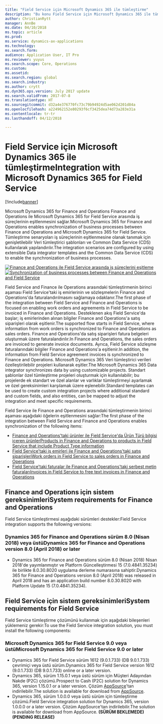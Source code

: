 ```yaml
---
title: "Field Service için Microsoft Dynamics 365 ile tümleştirme"
description: "Bu konu Field Service için Microsoft Dynamics 365 ile tümleştirmeye genel bakış sağlar."
author: ChristianRytt
manager: AnnBe
ms.date: 04/10/2018
ms.topic: article
ms.prod: 
ms.service: dynamics-ax-applications
ms.technology: 
ms.search.form: 
audience: Application User, IT Pro
ms.reviewer: yuyus
ms.search.scope: Core, Operations
ms.custom: 
ms.assetid: 
ms.search.region: global
ms.search.industry: 
ms.author: crytt
ms.dyn365.ops.version: July 2017 update
ms.search.validFrom: 2017-07-8
ms.translationtype: HT
ms.sourcegitcommit: d32a4e376770fc73c79b94924d5ae062d201d84a
ms.openlocfilehash: a224962152e80293f6cf3425dea74d73a283e31a
ms.contentlocale: tr-tr
ms.lasthandoff: 04/12/2018

---
```



# <a name="integration-with-microsoft-dynamics-365-for-field-service"></a><span data-ttu-id="0f9f5-103">Field Service için Microsoft Dynamics 365 ile tümleştirme</span><span class="sxs-lookup"><span data-stu-id="0f9f5-103">Integration with Microsoft Dynamics 365 for Field Service</span></span>

[!include[banner](../includes/banner.md)]

<span data-ttu-id="0f9f5-104">Microsoft Dynamics 365 for Finance and Operations Finance and Operations ile Microsoft Dynamics 365 for Field Service arasında iş süreçlerinin eşitlenmesini sağlar.</span><span class="sxs-lookup"><span data-stu-id="0f9f5-104">Microsoft Dynamics 365 for Finance and Operations enables synchronization of business processes between Finance and Operations and Microsoft Dynamics 365 for Field Service.</span></span> <span data-ttu-id="0f9f5-105">Tümleştirme senaryoları iş süreçlerinin eşitlenmesine olanak tanımak için genişletilebilir Veri tümleştirici şablonları ve Common Data Service (CDS) kullanılarak yapılandırılır.</span><span class="sxs-lookup"><span data-stu-id="0f9f5-105">The integration scenarios are configured by using extensible Data integrator templates and the Common Data Service (CDS) to enable the synchronization of business processes.</span></span>

<span data-ttu-id="0f9f5-106">[![Finance and Operations ile Field Service arasında iş süreçlerini eşitleme](./media/field-service-integration.png)](./media/field-service-integration.png)</span><span class="sxs-lookup"><span data-stu-id="0f9f5-106">[![Synchronization of business processes between Finance and Operations and Field Service](./media/field-service-integration.png)](./media/field-service-integration.png)</span></span>

<span data-ttu-id="0f9f5-107">Field Service and Finance ile Operations arasındaki tümleştirmenin birinci aşaması Field Service'taki iş emirlerinin ve sözleşmelerin Finance and Operations'da faturalandırılmasını sağlamaya odaklanır.</span><span class="sxs-lookup"><span data-stu-id="0f9f5-107">The first phase  of the integration between Field Service and Finance and Operations is focused on enabling work orders and agreements in Field Service to be invoiced in Finance and Operations.</span></span> <span data-ttu-id="0f9f5-108">Desteklenen akış Field Service'da başlar; iş emirlerinden alınan bilgiler Finance and Operations'a satış siparişleri olarak eşitlenir.</span><span class="sxs-lookup"><span data-stu-id="0f9f5-108">The supported flow starts in Field Service, where information from work orders is synchronized to Finance and Operations as sales orders.</span></span> <span data-ttu-id="0f9f5-109">Finance and Operations'da satış siparişleri fatura belgeleri oluşturmak üzere faturalandırılır.</span><span class="sxs-lookup"><span data-stu-id="0f9f5-109">In Finance and Operations, the sales orders are invoiced to generate invoice documents.</span></span> <span data-ttu-id="0f9f5-110">Ayrıca, Field Service sözleşme faturalarındaki bilgiler Finance and Operations'a eşitlenir.</span><span class="sxs-lookup"><span data-stu-id="0f9f5-110">In addition, the information from Field Service agreement invoices is synchronized to Finance and Operations.</span></span> <span data-ttu-id="0f9f5-111">Microsoft Dynamics 365 Veri tümleştirici verileri özelleştirilebilir projeleri kullanarak eşitler.</span><span class="sxs-lookup"><span data-stu-id="0f9f5-111">The Microsoft Dynamics 365 Data integrator synchronizes data by using customizable projects.</span></span> <span data-ttu-id="0f9f5-112">Standart şablonlar özel tümleştirme projeleri oluşturmak için kullanılabilir; bu projelerde ek standart ve özel alanlar ve varlıklar tümleştirmeyi ayarlamak ve özel gereksinimleri karşılamak üzere eşlenebilir.</span><span class="sxs-lookup"><span data-stu-id="0f9f5-112">Standard templates can be used to create custom integration projects where additional standard and custom fields, and also entities, can be mapped to adjust the integration and meet specific requirements.</span></span>

<span data-ttu-id="0f9f5-113">Field Service ile Finance and Operations arasındaki tümleştirmenin birinci aşaması aşağıdaki öğelerin eşitlenmesini sağlar:</span><span class="sxs-lookup"><span data-stu-id="0f9f5-113">The first phase of the integration between Field Service and Finance and Operations enables synchronization of the following items:</span></span>

- [<span data-ttu-id="0f9f5-114">Finance and Operations'taki ürünler ile Field Service'da Ürün Türü bilgisi içeren ürünler</span><span class="sxs-lookup"><span data-stu-id="0f9f5-114">Products in Finance and Operations to products in Field Service that include Product Type information</span></span>](field-service-product.md)
- [<span data-ttu-id="0f9f5-115">Field Service'taki iş emirleri ile Finance and Operations'taki satış siparişleri</span><span class="sxs-lookup"><span data-stu-id="0f9f5-115">Work orders in Field Service to sales orders in Finance and Operations</span></span>](field-service-work-order.md)
- [<span data-ttu-id="0f9f5-116">Field Service'taki faturalar ile Finance and Operations'taki serbest metin faturaları</span><span class="sxs-lookup"><span data-stu-id="0f9f5-116">Invoices in Field Service to free text invoices in Finance and Operations</span></span>](field-service-invoice.md)

## <a name="system-requirements-for-finance-and-operations"></a><span data-ttu-id="0f9f5-117">Finance and Operations için sistem gereksinimleri</span><span class="sxs-lookup"><span data-stu-id="0f9f5-117">System requirements for Finance and Operations</span></span>
<span data-ttu-id="0f9f5-118">Field Service tümleştirmesi aşağıdaki sürümleri destekler:</span><span class="sxs-lookup"><span data-stu-id="0f9f5-118">Field Service integration supports the following versions:</span></span>

### <a name="dynamics-365-for-finance-and-operations-version-80-april-2018-or-later"></a><span data-ttu-id="0f9f5-119">Dynamics 365 for Finance and Operations sürüm 8.0 (Nisan 2018) veya üstü</span><span class="sxs-lookup"><span data-stu-id="0f9f5-119">Dynamics 365 for Finance and Operations version 8.0 (April 2018) or later</span></span>

- <span data-ttu-id="0f9f5-120">Dynamics 365 for Finance and Operations sürüm 8.0 (Nisan 2018) Nisan 2018'de yayımlanmıştır ve Platform Güncelleştirmesi 15 (7.0.4841.35234) ile birlikte 8.0.30.8020 uygulama derleme numarasına sahiptir.</span><span class="sxs-lookup"><span data-stu-id="0f9f5-120">Dynamics 365 for Finance and Operations version 8.0 (April 2018) was released in April 2018 and has an application build number 8.0.30.8020 with Platform Update 15 (7.0.4841.35234).</span></span> 

## <a name="system-requirements-for-field-service"></a><span data-ttu-id="0f9f5-121">Field Service için sistem gereksinimleri</span><span class="sxs-lookup"><span data-stu-id="0f9f5-121">System requirements for Field Service</span></span>
<span data-ttu-id="0f9f5-122">Field Service tümleştirme çözümünü kullanmak için aşağıdaki bileşenleri yüklemeniz gerekir:</span><span class="sxs-lookup"><span data-stu-id="0f9f5-122">To use the Field Service integration solution, you must install the following components:</span></span>

### <a name="microsoft-dynamics-365-for-field-service-90-or-later"></a><span data-ttu-id="0f9f5-123">Microsoft Dynamics 365 for Field Service 9.0 veya üstü</span><span class="sxs-lookup"><span data-stu-id="0f9f5-123">Microsoft Dynamics 365 for Field Service 9.0 or later</span></span>

- <span data-ttu-id="0f9f5-124">Dynamics 365 for Field Service sürüm 1612 (9.0.1.733) (DB 9.0.1.733) çevrimiçi veya üstü sürüm.</span><span class="sxs-lookup"><span data-stu-id="0f9f5-124">Dynamics 365 for Field Service version 1612 (9.0.1.733) (DB 9.0.1.733) online or a later version.</span></span>
- <span data-ttu-id="0f9f5-125">Dynamics 365, sürüm 1.15.0.1 veya üstü sürüm için Müşteri Adayından Nakde (P2C) çözümü.</span><span class="sxs-lookup"><span data-stu-id="0f9f5-125">Prospect to Cash (P2C) solution for Dynamics 365, version 1.15.0.1 or a later version.</span></span> <span data-ttu-id="0f9f5-126">Çözüm [AppSource](https://appsource.microsoft.com/en-us/product/dynamics-365/mscrm.c7a48b40-eed3-4d67-93ba-f2364281feb3)'tan indirilebilir.</span><span class="sxs-lookup"><span data-stu-id="0f9f5-126">The solution is available for download from [AppSource](https://appsource.microsoft.com/en-us/product/dynamics-365/mscrm.c7a48b40-eed3-4d67-93ba-f2364281feb3).</span></span>
- <span data-ttu-id="0f9f5-127">Dynamics 365, sürüm 1.0.0.0 veya üstü sürüm için tümleştirme çözümü.</span><span class="sxs-lookup"><span data-stu-id="0f9f5-127">Field Service integration solution for Dynamics 365, version 1.0.0.0 or a later version.</span></span> <span data-ttu-id="0f9f5-128">Çözüm AppSource'tan indirilebilir.</span><span class="sxs-lookup"><span data-stu-id="0f9f5-128">The solution is available for download from AppSource.</span></span> <span data-ttu-id="0f9f5-129">**(SÜRÜM BEKLEMEDE)**</span><span class="sxs-lookup"><span data-stu-id="0f9f5-129">**(PENDING RELEASE)**</span></span>

